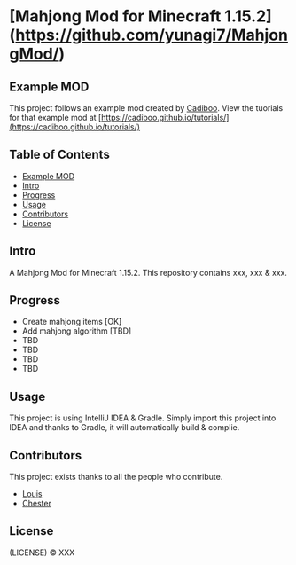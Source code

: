 # [Mahjong Mod for Minecraft 1.15.2] (https://github.com/yunagi7/MahjongMod/)

## Example MOD

This project follows an example mod created by [Cadiboo](https://github.com/Cadiboo).
View the tuorials for that example mod at [https://cadiboo.github.io/tutorials/](https://cadiboo.github.io/tutorials/)

## Table of Contents

- [Example MOD](#example-mod)
- [Intro](#intro)
- [Progress](#progress)
- [Usage](#usage)
- [Contributors](#contributors)
- [License](#license)

## Intro 

A Mahjong Mod for Minecraft 1.15.2. This repository contains xxx, xxx & xxx.

## Progress

- Create mahjong items [OK]
- Add mahjong algorithm [TBD]
- TBD
- TBD
- TBD
- TBD

## Usage

This project is using IntelliJ IDEA & Gradle. Simply import this project into IDEA and thanks to Gradle, it will automatically build & complie.

## Contributors

This project exists thanks to all the people who contribute.
- [Louis](https://github.com/Hedgeh09)
- [Chester](https://github.com/yunagi7)

## License

(LICENSE) © XXX
